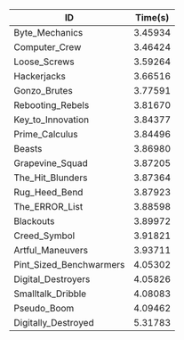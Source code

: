 |ID|Time(s)|
|-|-|
|Byte_Mechanics|3.45934|
|Computer_Crew|3.46424|
|Loose_Screws|3.59264|
|Hackerjacks|3.66516|
|Gonzo_Brutes|3.77591|
|Rebooting_Rebels|3.81670|
|Key_to_Innovation|3.84377|
|Prime_Calculus|3.84496|
|Beasts|3.86980|
|Grapevine_Squad|3.87205|
|The_Hit_Blunders|3.87364|
|Rug_Heed_Bend|3.87923|
|The_ERROR_List|3.88598|
|Blackouts|3.89972|
|Creed_Symbol|3.91821|
|Artful_Maneuvers|3.93711|
|Pint_Sized_Benchwarmers|4.05302|
|Digital_Destroyers|4.05826|
|Smalltalk_Dribble|4.08083|
|Pseudo_Boom|4.09462|
|Digitally_Destroyed|5.31783|
